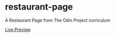 # restaurant-page

A Restaurant Page from The Odin Project curriculum

[Live Preview](https://nbht98.github.io/restaurant-page/).

